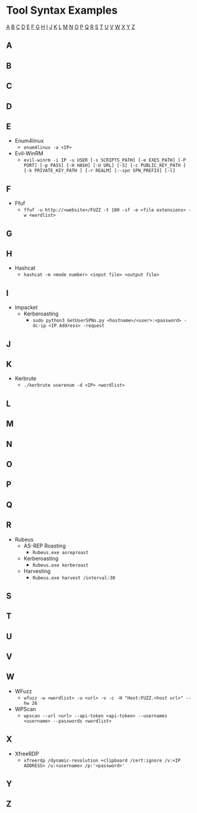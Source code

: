 # Tool Syntax Examples

[A](ToolSyntax.md#a) [B](ToolSyntax.md#b) [C](ToolSyntax.md#c) [D](ToolSyntax.md#d) [E](ToolSyntax.md#e) [F](ToolSyntax.md#f) [G](ToolSyntax.md#g) [H](ToolSyntax.md#h) [I](ToolSyntax.md#i) [J](ToolSyntax.md#j) [K](ToolSyntax.md#k) [L](ToolSyntax.md#l) [M](ToolSyntax.md#m) [N](ToolSyntax.md#n)
[O](ToolSyntax.md#o) [P](ToolSyntax.md#p) [Q](ToolSyntax.md#q) [R](ToolSyntax.md#r) [S](ToolSyntax.md#s) [T](ToolSyntax.md#t) [U](ToolSyntax.md#u) [V](ToolSyntax.md#v) [W](ToolSyntax.md#w) [X](ToolSyntax.md#x) [Y](ToolSyntax.md#y) [Z](ToolSyntax.md#z)

## A

## B

## C

## D

## E
- Enum4linux
    - `enum4linux -a <IP>`
- Evil-WinRM
    - `evil-winrm -i IP -u USER [-s SCRIPTS_PATH] [-e EXES_PATH] [-P PORT] [-p PASS] [-H HASH] [-U URL] [-S] [-c PUBLIC_KEY_PATH ] [-k PRIVATE_KEY_PATH ] [-r REALM] [--spn SPN_PREFIX] [-l]`

## F
- Ffuf
    - `ffuf -u http://<website>/FUZZ -t 100 -sf -e <file extensions> -w <wordlist>`

## G

## H
- Hashcat
    - `hashcat -m <mode number> <input file> <output file>`

## I
- Impacket
    - Kerberoasting
       - `sudo python3 GetUserSPNs.py <hostname>/<user>:<password> -dc-ip <IP Address> -request`

## J

## K
- Kerbrute
    - `./kerbrute userenum -d <IP> <wordlist>`

## L

## M

## N

## O

## P

## Q

## R
- Rubeus
    - AS-REP Roasting
        - `Rubeus.exe asreproast`
    - Kerberoasting
        - `Rubeus.exe kerberoast`
    - Harvesting
        - `Rubeus.exe harvest /interval:30`

## S

## T

## U

## V

## W
- WFuzz
    - `wfuzz -w <wordlist> -u <url> -v -c -H "Host:FUZZ.<host url>" --hw 26`
- WPScan
    - `wpscan --url <url> --api-token <api-token> --usernames <username> --passwords <wordlist>`

## X
- XfreeRDP
    - `xfreerdp /dynamic-resolution +clipboard /cert:ignore /v:<IP ADDRESS> /u:<username> /p:'<password>'`
## Y

## Z
